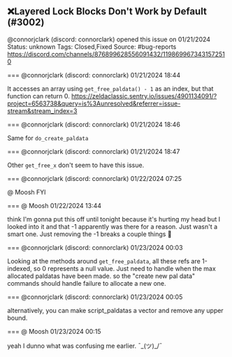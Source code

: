 ## ❌Layered Lock Blocks Don't Work by Default (#3002)
@connorjclark (discord: connorclark) opened this issue on 01/21/2024
Status: unknown
Tags: Closed,Fixed
Source: #bug-reports https://discord.com/channels/876899628556091432/1198699673431572510


=== @connorjclark (discord: connorclark) 01/21/2024 18:44

It accesses an array using `get_free_paldata() - 1` as an index, but that function can return 0.
https://zeldaclassic.sentry.io/issues/4901134091/?project=6563738&query=is%3Aunresolved&referrer=issue-stream&stream_index=3

=== @connorjclark (discord: connorclark) 01/21/2024 18:46

Same for `do_create_paldata`

=== @connorjclark (discord: connorclark) 01/21/2024 18:47

Other `get_free_x` don't seem to have this issue.

=== @connorjclark (discord: connorclark) 01/22/2024 07:25

@ Moosh FYI

=== @ Moosh 01/22/2024 13:44

think I'm gonna put this off until tonight because it's hurting my head but I looked into it and that -1 apparently was there for a reason. Just wasn't a smart one. Just removing the -1 breaks a couple things 🤦

=== @connorjclark (discord: connorclark) 01/23/2024 00:03

Looking at the methods around `get_free_paldata`, all these refs are 1-indexed, so 0 represents a null value.
Just need to handle when the max allocated paldatas have been made.
so the "create new pal data" commands should handle failure to allocate a new one.

=== @connorjclark (discord: connorclark) 01/23/2024 00:05

alternatively, you can make script_paldatas a vector and remove any upper bound.

=== @ Moosh 01/23/2024 00:15

yeah I dunno what was confusing me earlier.
¯\_(ツ)_/¯

